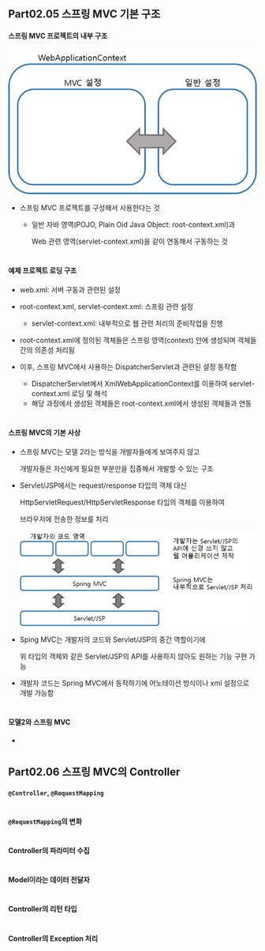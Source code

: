 ## Part02.05 스프링 MVC 기본 구조

#### 스프링 MVC 프로젝트의 내부 구조

![image-20200502025917051](imgs/image-20200502025917051.png)



- 스프링 MVC 프로젝트를 구성해서 사용한다는 것

  - 일반 자바 영역(POJO, Plain Oid Java Object: root-context.xml)과 

    Web 관련 영역(servlet-context.xml)을 같이 연동해서 구동하는 것

#

#### 예제 프로젝트 로딩 구조

- web.xml: 서버 구동과 관련된 설정
- root-context.xml, servlet-context.xml: 스프링 관련 설정
  - servlet-context.xml: 내부적으로 웹 관련 처리의 준비작업을 진행

- root-context.xml에 정의된 객체들은 스프링 영역(context) 안에 생성되며 객체들 간의 의존성 처리됨 
- 이후, 스프링 MVC에서 사용하는 DispatcherServlet과 관련된 설정 동작함
  - DispatcherServlet에서 XmlWebApplicationContext를 이용하여 servlet-context.xml 로딩 및 해석
  - 해당 과정에서 생성된 객체들은 root-context.xml에서 생성된 객체들과 연동

#

#### 스프링 MVC의 기본 사상

- 스프링 MVC는 모델 2라는 방식을 개발자들에게 보여주지 않고

  개발자들은 자신에게 필요한 부분만을 집중해서 개발할 수 있는 구조

- Servlet/JSP에서는 request/response 타입의 객체 대신

  HttpServletRequest/HttpServletResponse 타입의 객체를 이용하여

  브라우저에 전송한 정보를 처리

  ![image-20200502025829888](imgs/image-20200502025829888.png)

- Sping MVC는 개발자의 코드와 Servlet/JSP의 중간 역할이기에

  위 타입의 객체와 같은 Servlet/JSP의 API를 사용하지 않아도 원하는 기능 구현 가능

- 개발자 코드는 Spring MVC에서 동작하기에 어노테이션 방식이나 xml 설정으로 개발 가능함

#

#### 모델2와 스프링 MVC

- 

#

## Part02.06 스프링 MVC의 Controller

#### `@Controller`, `@RequestMapping`



#

#### `@RequestMapping`의 변화



#

#### Controller의 파라미터 수집



#

#### Model이라는 데이터 전달자



#

#### Controller의 리턴 타입



#

#### Controller의 Exception 처리































